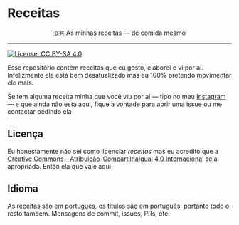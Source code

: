 # Receitas

<div align=center>
🇧🇷 As minhas receitas ― de comida mesmo
</div>

---
[![License: CC BY-SA 4.0](https://img.shields.io/badge/License-CC%20BY--SA%204.0-lightgrey.svg)](https://creativecommons.org/licenses/by-sa/4.0/)

Esse repositório contém receitas que eu gosto, elaborei e vi por aí. Infelizmente ele está bem
desatualizado mas eu 100% pretendo movimentar ele mais.

Se tem alguma receita minha que você viu por aí ― tipo no meu
[Instagram](https://www.instagram.com/fbidu_/) ― e que ainda não
está aqui, fique a vontade para abrir uma issue ou me contactar pedindo ela

## Licença

Eu honestamente não sei como licenciar _receitas_ mas eu acredito que a
[Creative Commons - Atribuição-CompartilhaIgual 4.0 Internacional](https://creativecommons.org/licenses/by-sa/4.0/deed.pt_BR)
seja apropriada. Então ela que vale aqui

## Idioma

As receitas são em português, os títulos são em português, portanto todo o resto
também. Mensagens de commit, issues, PRs, etc.
